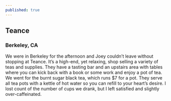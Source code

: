 ```yaml
---
published: true
---
```

## Teance

### Berkeley, CA

We were in Berkeley for the afternoon and Joey couldn’t leave without stopping at Teance. It’s a high-end, yet relaxing, shop selling a variety of teas and supplies. They have a tasting bar and an upstairs area with tables where you can kick back with a book or some work and enjoy a pot of tea.  We went for the burnt sugar black tea, which runs $7 for a pot. They serve all tea pots with a kettle of hot water so you can refill to your heart’s desire.  I lost count of the number of cups we drank, but I left satisfied and slightly over-caffeinated.
